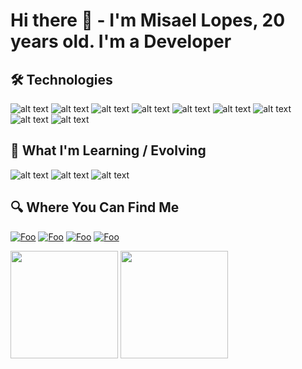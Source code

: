 # Hi there 👋 - I'm Misael Lopes, 20 years old. I'm a Developer

## 🛠 Technologies


![alt text](https://img.shields.io/badge/HTML5-E34F26?style=for-the-badge&logo=html5&logoColor=white) 
![alt text](https://img.shields.io/badge/CSS3-1572B6?style=for-the-badge&logo=css3&logoColor=white) 
![alt text](https://img.shields.io/badge/JavaScript-F7DF1E?style=for-the-badge&logo=javascript&logoColor=black) 
![alt text](https://img.shields.io/badge/Node.Js-004E00?style=for-the-badge&logo=node.js&logoColor=white)
![alt text](https://img.shields.io/badge/GitHub-000000?style=for-the-badge&logo=github&logoColor=white)
![alt text](https://img.shields.io/badge/SQL-00758F?style=for-the-badge&logo=mysql&logoColor=white)
![alt text](https://img.shields.io/badge/Java-474A8A?style=for-the-badge&logo=java&logoColor=white)
![alt text](https://img.shields.io/badge/C++-0000FF?style=for-the-badge&logo=c++&logoColor=white)
![alt text](https://img.shields.io/badge/PHP-0000FF?style=for-the-badge&logo=c++&logoColor=black)



## 📖 What I'm Learning / Evolving

![alt text](https://img.shields.io/badge/Node.Js-000000?style=for-the-badge&logo=node.js&logoColor=white)
![alt text](https://img.shields.io/badge/express-000000?style=for-the-badge&logo=express&logoColor=white)
![alt text](https://img.shields.io/badge/TypeScript-000000?style=for-the-badge&logo=typescript&logoColor=white)


## 🔍 Where You Can Find Me

[![Foo](https://img.shields.io/badge/LinkedIn-0077B5?style=for-the-badge&logo=linkedin&logoColor=white)](https://www.linkedin.com/in/misaellopes01/) [![Foo](https://img.shields.io/badge/Facebook-000000?style=for-the-badge&logo=facebook&logoColor=0077B5)](https://www.facebook.com/misael.lopes.0) [![Foo](https://img.shields.io/badge/Instagram-FF1493?style=for-the-badge&logo=instagram&logoColor=white)](https://www.instagram.com/misaellopes01/) [![Foo](https://img.shields.io/badge/FrontendMentor-3B83BD?style=for-the-badge&logo=frontendmentor&logoColor=white)](https://www.frontendmentor.io/profile/misaellopes01)

<img  height='172'  src='https://github-readme-stats.vercel.app/api/top-langs/?username=misaellopes01&layout=compact&theme=react'> <img  height='172'  src='https://github-readme-stats.vercel.app/api?username=misaellopes01&show_icons=true&theme=react'>
